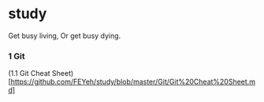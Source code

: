 # study
Get busy living, Or get busy dying.

### 1 Git
(1.1 Git Cheat Sheet)[https://github.com/FEYeh/study/blob/master/Git/Git%20Cheat%20Sheet.md]
